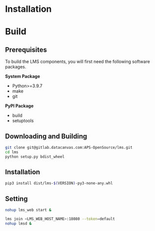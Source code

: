 Installation
==

# Build

## Prerequisites

To build the LMS components, you will first need the following software packages.

**System Package**

* Python>=3.9.7
* make
* git

**PyPI Package**

* build
* setuptools

## Downloading and Building

```bash
git clone git@gitlab.datacanvas.com:APS-OpenSource/lms.git
cd lms
python setup.py bdist_wheel
```

## Installation

```bash
pip3 install dist/lms-$(VERSION)-py3-none-any.whl
```

## Setting

```bash
nohup lms_web start &
```

```bash
lms join <LMS_WEB_HOST_NAME>:18080 --token=default
nohup lmsd &
```
